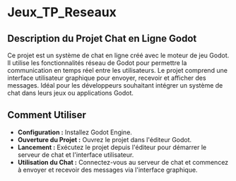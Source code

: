 # Jeux_TP_Reseaux
## Description du Projet Chat en Ligne Godot
Ce projet est un système de chat en ligne créé avec le moteur de jeu Godot. Il utilise les fonctionnalités réseau de Godot pour permettre la communication en temps réel entre les utilisateurs. Le projet comprend une interface utilisateur graphique pour envoyer, recevoir et afficher des messages. Idéal pour les développeurs souhaitant intégrer un système de chat dans leurs jeux ou applications Godot.

## Comment Utiliser
- **Configuration :** Installez Godot Engine.
- **Ouverture du Projet :** Ouvrez le projet dans l'éditeur Godot.
- **Lancement :** Exécutez le projet depuis l'éditeur pour démarrer le serveur de chat et l'interface utilisateur.
- **Utilisation du Chat :** Connectez-vous au serveur de chat et commencez à envoyer et recevoir des messages via l'interface graphique.
